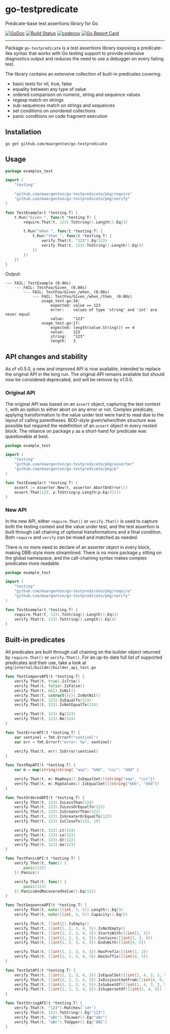 # go-testpredicate

Predicate-base test assertions library for Go

[![GoDoc](https://godoc.org/github.com/maargenton/go-testpredicate?status.svg)](https://godoc.org/github.com/maargenton/go-testpredicate)
[![Build Status](https://travis-ci.org/maargenton/go-testpredicate.svg?branch=master)](https://travis-ci.org/maargenton/go-testpredicate)
[![codecov](https://codecov.io/gh/maargenton/go-testpredicate/branch/master/graph/badge.svg)](https://codecov.io/gh/maargenton/go-testpredicate)
[![Go Report Card](https://goreportcard.com/badge/github.com/maargenton/go-testpredicate)](https://goreportcard.com/report/github.com/maargenton/go-testpredicate)

---------------------------

Package `go-testpredicate` is a test assertions library exposing a
predicate-like syntax that works with Go testing support to provide extensive
diagnostics output and reduces the need to use a debugger on every failing test.

The library contains an extensive collection of built-in predicates covering:

- basic tests for nil, true, false
- equality between any type of value
- ordered comparison on numeric, string and sequence values
- regexp match on strings
- sub-sequences match on strings and sequences
- set conditions on unordered collections
- panic conditions on code fragment execution


## Installation

    go get github.com/maargenton/go-testpredicate

## Usage

```go
package examples_test

import (
	"testing"

	"github.com/maargenton/go-testpredicate/pkg/require"
	"github.com/maargenton/go-testpredicate/pkg/verify"
)

func TestExample(t *testing.T) {
	t.Run("Given ", func(t *testing.T) {
        require.That(t, 123).ToString().Length().Eq(3)

		t.Run("when ", func(t *testing.T) {
			t.Run("then ", func(t *testing.T) {
                verify.That(t, "123").Eq(123)
                verify.That(t, 123).ToString().Length().Eq(4)
			})
		})
	})
}
```

Output:
```
--- FAIL: TestExample (0.00s)
    --- FAIL: TestFoo/Given_ (0.00s)
        --- FAIL: TestFoo/Given_/when_ (0.00s)
            --- FAIL: TestFoo/Given_/when_/then_ (0.00s)
                usage_test.go:16:
                    expected: value == 123
                    error:    values of type 'string' and 'int' are never equal
                    value:    "123"
                usage_test.go:17:
                    expected: length(value.String()) == 4
                    value:    123
                    string:   "123"
                    length:   3
```

## API changes and stability

As of v0.5.0, a new and improved API is now available, intended to replace the original API in the long run. The original API remains available but should now be considered deprecated, and will be remove by v1.0.0.

### Original API

The original API was based on an `assert` object, capturing the test context
`t`, with an option to either abort on any error or not. Complex predicate,
applying transformation to the value under test were hard to read due to the
layout of calling parentheses. BDD-style given/when/then structure was possible
but required the redefinition of an `assert` object in every nested block. The
reliance on package `p` as a short-hand for predicate was questionable at best.

```go
package example_test

import (
	"testing"
	"github.com/maargenton/go-testpredicate/pkg/asserter"
	"github.com/maargenton/go-testpredicate/pkg/p"
)

func TestExample(t *testing.T) {
	assert := asserter.New(t, asserter.AbortOnError())
	assert.That(123, p.ToString(p.Length(p.Eq(3))))
}
```

### New API

In the new API, either `require.That()` or `verify.That()` is used to capture
both the testing context and the value under test, and the test assertion is
built through call chaining of optional transformations and a final condition.
Both `require` and `verify` can be mixed and matched as needed.

There is no more need to declare of an asserter object in every block, making
DBB-style more streamlined. There is no more package `p` sitting on the global
namespace, and the call-chaining syntax makes complex predicates more readable.

```go
package example_test

import (
	"testing"
	"github.com/maargenton/go-testpredicate/pkg/require"
	"github.com/maargenton/go-testpredicate/pkg/verify"
)

func TestExample(t *testing.T) {
    require.That(t, 123).ToString().Length().Eq(3)
    verify.That(t, 123).ToString().Length().Eq(4)
}
```

## Built-in predicates

All predicates are built through call chaining on the builder object returned by
`require.That()` or `verify.That()`. For an up-to-date full list of supported
predicates and their use, take a look at
`pkg/internal/builder/builder_api_test.go`

```go
func TestCompareAPI(t *testing.T) {
	verify.That(t, true).IsTrue()
	verify.That(t, false).IsFalse()
	verify.That(t, nil).IsNil()
	verify.That(t, &struct{}{}).IsNotNil()
	verify.That(t, 123).IsEqualTo(123)
	verify.That(t, 123).IsNotEqualTo(124)

	verify.That(t, 123).Eq(123)
	verify.That(t, 123).Ne(124)
}

func TestErrorAPI(t *testing.T) {
	var sentinel = fmt.Errorf("sentinel")
	var err = fmt.Errorf("error: %w", sentinel)

	verify.That(t, err).IsError(sentinel)
}

func TestMapAPI(t *testing.T) {
	var m = map[string]string{ "aaa": "bbb", "ccc": "ddd" }

	verify.That(t, m).MapKeys().IsEqualSet([]string{"aaa", "ccc"})
	verify.That(t, m).MapValues().IsEqualSet([]string{"bbb", "ddd"})
}

func TestOrderedAPI(t *testing.T) {
	verify.That(t, 123).IsLessThan(124)
	verify.That(t, 123).IsLessOrEqualTo(123)
	verify.That(t, 123).IsGreaterThan(122)
	verify.That(t, 123).IsGreaterOrEqualTo(123)
	verify.That(t, 123).IsCloseTo(133, 10)

	verify.That(t, 123).Lt(124)
	verify.That(t, 123).Le(123)
	verify.That(t, 123).Gt(122)
	verify.That(t, 123).Ge(123)
}

func TestPanicAPI(t *testing.T) {
	verify.That(t, func() {
		panic(123)
	}).Panics()

	verify.That(t, func() {
		panic(123)
	}).PanicsAndRecoveredValue().Eq(123)
}

func TestSequenceAPI(t *testing.T) {
	verify.That(t, make([]int, 3, 5)).Length().Eq(3)
	verify.That(t, make([]int, 3, 5)).Capacity().Eq(5)

	verify.That(t, []int{}).IsEmpty()
	verify.That(t, []int{1, 2, 3, 4, 5}).IsNotEmpty()
	verify.That(t, []int{1, 2, 3, 4, 5}).StartsWith([]int{1, 2})
	verify.That(t, []int{1, 2, 3, 4, 5}).Contains([]int{2, 3, 4})
	verify.That(t, []int{1, 2, 3, 4, 5}).EndsWith([]int{4, 5})

	verify.That(t, []int{1, 2, 3, 4, 5}).HasPrefix([]int{1, 2})
	verify.That(t, []int{1, 2, 3, 4, 5}).HasSuffix([]int{4, 5})
}

func TestSetAPI(t *testing.T) {
	verify.That(t, []int{1, 2, 3, 4, 5}).IsEqualSet([]int{1, 4, 3, 2, 5})
	verify.That(t, []int{1, 2, 3, 4, 5}).IsDisjointSetFrom([]int{6, 9, 8, 7})
	verify.That(t, []int{1, 2, 3, 4, 5}).IsSubsetOf([]int{1, 4, 3, 2, 5, 6})
	verify.That(t, []int{1, 2, 3, 4, 5}).IsSupersetOf([]int{1, 4, 5})
}

func TestStringAPI(t *testing.T) {
	verify.That(t, "123").Matches(`\d+`)
	verify.That(t, 123).ToString().Eq("123")
	verify.That(t, "aBc").ToLower().Eq("abc")
	verify.That(t, "aBc").ToUpper().Eq("ABC")
}
```
